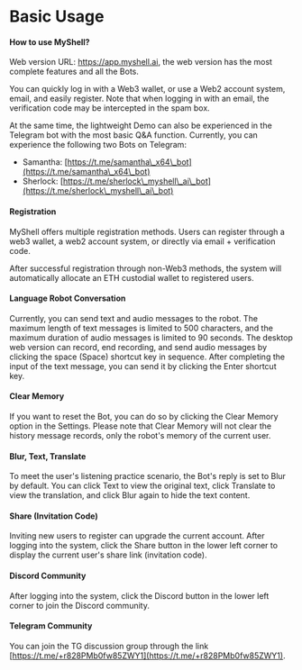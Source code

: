 # Basic Usage

#### How to use MyShell?

Web version URL: https://app.myshell.ai, the web version has the most complete features and all the Bots.

You can quickly log in with a Web3 wallet, or use a Web2 account system, email, and easily register. Note that when logging in with an email, the verification code may be intercepted in the spam box.

At the same time, the lightweight Demo can also be experienced in the Telegram bot with the most basic Q&A function. Currently, you can experience the following two Bots on Telegram:

* Samantha: [https://t.me/samantha\_x64\_bot](https://t.me/samantha\_x64\_bot)
* Sherlock: [https://t.me/sherlock\_myshell\_ai\_bot](https://t.me/sherlock\_myshell\_ai\_bot)

#### Registration

MyShell offers multiple registration methods. Users can register through a web3 wallet, a web2 account system, or directly via email + verification code.

After successful registration through non-Web3 methods, the system will automatically allocate an ETH custodial wallet to registered users.

#### Language Robot Conversation

Currently, you can send text and audio messages to the robot. The maximum length of text messages is limited to 500 characters, and the maximum duration of audio messages is limited to 90 seconds. The desktop web version can record, end recording, and send audio messages by clicking the space (Space) shortcut key in sequence. After completing the input of the text message, you can send it by clicking the Enter shortcut key.

#### Clear Memory

If you want to reset the Bot, you can do so by clicking the Clear Memory option in the Settings. Please note that Clear Memory will not clear the history message records, only the robot's memory of the current user.

#### Blur, Text, Translate

To meet the user's listening practice scenario, the Bot's reply is set to Blur by default. You can click Text to view the original text, click Translate to view the translation, and click Blur again to hide the text content.

#### Share (Invitation Code)

Inviting new users to register can upgrade the current account. After logging into the system, click the Share button in the lower left corner to display the current user's share link (invitation code).

#### Discord Community

After logging into the system, click the Discord button in the lower left corner to join the Discord community.

#### Telegram Community

You can join the TG discussion group through the link [https://t.me/+r828PMb0fw85ZWY1](https://t.me/+r828PMb0fw85ZWY1).